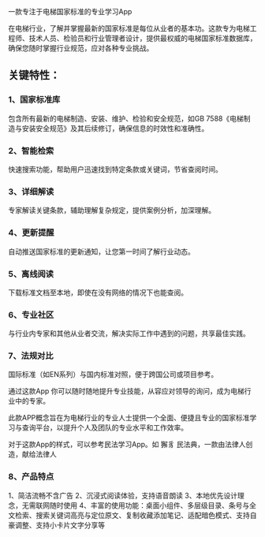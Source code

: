 
一款专注于电梯国家标准的专业学习App

在电梯行业，了解并掌握最新的国家标准是每位从业者的基本功。这款专为电梯工程师、技术人员、检验员和行业管理者设计，提供最权威的电梯国家标准数据库，确保您随时掌握行业规范，应对各种专业挑战。

## 关键特性：

### 1、国家标准库

包含所有最新的电梯制造、安装、维护、检验和安全规范，如GB 7588《电梯制造与安装安全规范》及其后续修订，确保信息的时效性和准确性。

### 2、智能检索

快速搜索功能，帮助用户迅速找到特定条款或关键词，节省查阅时间。

### 3、详细解读

专家解读关键条款，辅助理解复杂规定，提供案例分析，加深理解。

### 4、更新提醒

自动推送国家标准的更新通知，让您第一时间了解行业动态。

### 5、离线阅读

下载标准文档至本地，即使在没有网络的情况下也能查阅。

### 6、专业社区

与行业内专家和其他从业者交流，解决实际工作中遇到的问题，共享最佳实践。

### 7、法规对比

国际标准（如EN系列）与国内标准对照，便于跨国公司或项目参考。

通过这款App 你可以随时随地提升专业技能，从容应对领导的询问，成为电梯行业中的专家。

此款APP概念旨在为电梯行业的专业人士提供一个全面、便捷且专业的国家标准学习与查询平台，以提升个人及团队的专业水平和工作效率。

对于这款App的样式，可以参考民法学习App。如 獬豸 民法典，一款由法律人创造，献给法律人

### 8、产品特点

1、简洁流畅不含广告
2、沉浸式阅读体验，支持语音朗读
3、本地优先设计理念，无需联网随时使用
4、丰富的使用功能：桌面小组件、多层级目录、条号与全文检索、搜索关键词高亮与定位原文、复制收藏添加笔记、适配暗色模式、支持自豪调整、支持小卡片文字分享等